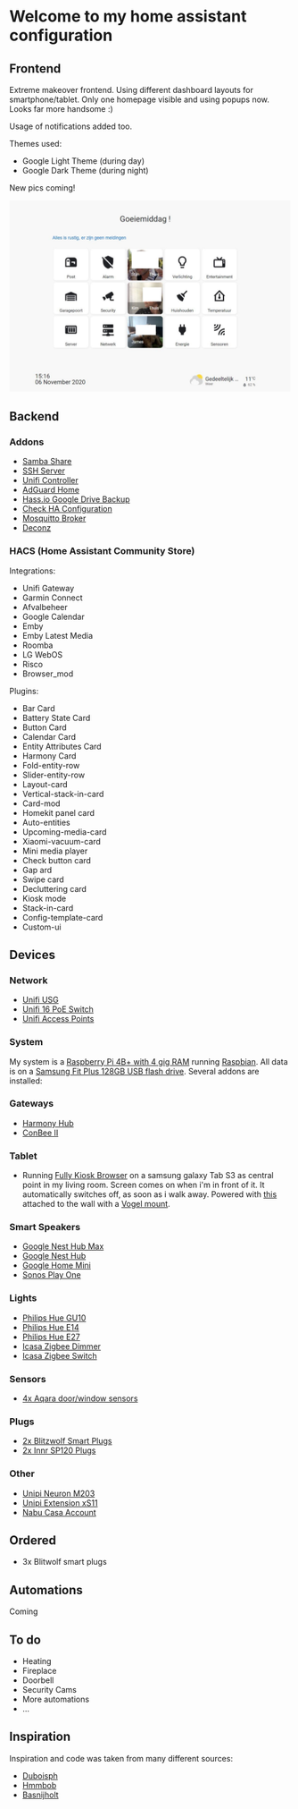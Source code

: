 # Welcome to my home assistant configuration #



## Frontend ##

Extreme makeover frontend. Using different dashboard layouts for smartphone/tablet.
Only one homepage visible and using popups now. Looks far more handsome :)

Usage of notifications added too.

Themes used:
- Google Light Theme (during day)
- Google Dark Theme (during night)

New pics coming! 

![](https://github.com/skank01/Home-Assistant/blob/master/images/Tabletview.JPG)


## Backend ##

### Addons ###
- [Samba Share](https://github.com/home-assistant/hassio-addons/tree/master/samba)
- [SSH Server](https://github.com/home-assistant/hassio-addons/tree/master/ssh)
- [Unifi Controller](https://github.com/hassio-addons/addon-unifi)
- [AdGuard Home](https://github.com/hassio-addons/addon-adguard-home)
- [Hass.io Google Drive Backup](https://github.com/sabeechen/hassio-google-drive-backup)
- [Check HA Configuration](https://github.com/home-assistant/hassio-addons/tree/master/check_config)
- [Mosquitto Broker](https://github.com/home-assistant/hassio-addons/tree/master/mosquitto)
- [Deconz](https://github.com/home-assistant/hassio-addons/tree/master/deconz)



### HACS (Home Assistant Community Store) ###

Integrations: 

- Unifi Gateway
- Garmin Connect
- Afvalbeheer
- Google Calendar
- Emby
- Emby Latest Media
- Roomba
- LG WebOS
- Risco 
- Browser_mod

Plugins:

- Bar Card
- Battery State Card
- Button Card
- Calendar Card
- Entity Attributes Card
- Harmony Card
- Fold-entity-row
- Slider-entity-row
- Layout-card
- Vertical-stack-in-card
- Card-mod
- Homekit panel card
- Auto-entities
- Upcoming-media-card
- Xiaomi-vacuum-card
- Mini media player
- Check button card
- Gap ard
- Swipe card
- Decluttering card
- Kiosk mode
- Stack-in-card
- Config-template-card
- Custom-ui



## Devices ##

### Network ###
- [Unifi USG](https://www.ui.com/unifi-routing/usg/)
- [Unifi 16 PoE Switch](https://www.ui.com/unifi-switching/unifi-switch-16-150w/)
- [Unifi Access Points](https://www.ui.com/unifi/unifi-ap-ac-lite/)

### System ###
My system is a [Raspberry Pi 4B+ with 4 gig RAM](https://www.raspberrypi.org/products/raspberry-pi-4-model-b/) running [Raspbian](https://www.raspberrypi.org/downloads/raspbian/).
All data is on a [Samsung Fit Plus 128GB USB flash drive](https://www.samsung.com/us/computing/memory-storage/usb-flash-drives/usb-3-1-flash-drive-fit-plus-128gb-muf-128ab-am/).
Several addons are installed:


### Gateways ###
- [Harmony Hub](https://support.myharmony.com/nl-us/hub)
- [ConBee II](https://phoscon.de/en/conbee2)

### Tablet ###

- Running [Fully Kiosk Browser](https://www.fully-kiosk.com/) on a samsung galaxy Tab S3 as central point in my living room. Screen comes on when i'm in front of it. It automatically switches off, as soon as i walk away. Powered with [this](https://www.robbshop.nl/scharge-oplader-voor-inbouwdoos-met-usb-c-12w-aansluiting-voor-ipad-pro?sqr=scharge%20usb&) attached to the wall with a  [Vogel mount](https://www.vogels.com/nl-be/c/tms-1010-muurpakket-voor-tablets).

### Smart Speakers ###
- [Google Nest Hub Max](https://store.google.com/us/product/google_nest_hub_max?hl=en-US)
- [Google Nest Hub](https://store.google.com/be/product/google_nest_hub?hl=nl-BE)
- [Google Home Mini](https://store.google.com/be/product/google_nest_mini?hl=nl-BE)
- [Sonos Play One](https://www.sonos.com/nl-be/shop/one.html)

### Lights ###
- [Philips Hue GU10](https://www2.meethue.com/nl-be/p/hue-white-ambiance-2-pack-gu10/8718699629298)
- [Philips Hue E14](https://www2.meethue.com/nl-be/p/hue-white-ambiance-losse-kaarslamp-e14-duopak/8718696695265)
- [Philips Hue E27](https://www2.meethue.com/nl-be/p/hue-white-1-pack-e27/8718696785317)
- [Icasa Zigbee Dimmer](https://www.beaumotica.nl/icasa-iczb-iw11d-ac-dimmer-7061257407014)
- [Icasa Zigbee Switch](https://www.beaumotica.nl/icasa-iczb-iw11sw-ac-switch-7104389273352)


### Sensors ###
- [4x Aqara door/window sensors](https://www.xiaomiproducts.nl/xiaomi-aqara-deur-en-raam-sensor-104834619.html)


### Plugs ###
- [2x Blitzwolf Smart Plugs](https://m.blitzwolf.com/ZigBee-3.0-Smart-Socket-EU-p-518.html)
- [2x Innr SP120 Plugs](https://www.beaumotica.nl/innr-smart-plug-aan-uit-schakelaar-doorsteek-stekker)


### Other ###
- [Unipi Neuron M203](https://www.unipi.technology/unipi-neuron-m203-p97)
- [Unipi Extension xS11](https://www.unipi.technology/unipi-extension-xs11-p336?categoryId=40)
- [Nabu Casa Account](https://www.nabucasa.com/)



## Ordered ##

- 3x Blitwolf smart plugs



## Automations ##

Coming


## To do ##
- Heating
- Fireplace
- Doorbell
- Security Cams
- More automations
- ...

## Inspiration ##

Inspiration and code was taken from many different sources:

- [Duboisph](https://github.com/duboisph/home-assistant-config)
- [Hmmbob](https://github.com/hmmbob/HomeAssistantConfig)
- [Basnijholt](https://github.com/basnijholt/home-assistant-config)